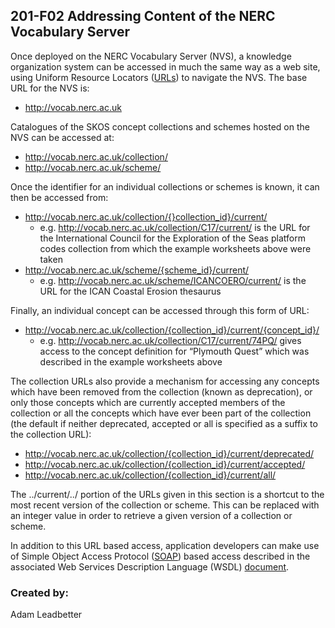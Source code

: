 ## 201-F02 Addressing Content of the NERC Vocabulary Server ##

Once deployed on the NERC Vocabulary Server (NVS), a knowledge organization system can be accessed in much the same way as a web site, using Uniform Resource Locators ([URLs][24]) to navigate the NVS. The base URL for the NVS is:

- http://vocab.nerc.ac.uk

Catalogues of the SKOS concept collections and schemes hosted on the NVS can be accessed at:

- http://vocab.nerc.ac.uk/collection/
- http://vocab.nerc.ac.uk/scheme/

Once the identifier for an individual collections or schemes is known, it can then be accessed from:

- http://vocab.nerc.ac.uk/collection/{}collection_id}/current/
	- e.g. http://vocab.nerc.ac.uk/collection/C17/current/ is the URL for the International Council for the Exploration of the Seas platform codes collection from which the example worksheets above were taken
- http://vocab.nerc.ac.uk/scheme/{scheme_id}/current/
	- e.g. http://vocab.nerc.ac.uk/scheme/ICANCOERO/current/ is the URL for the ICAN Coastal Erosion thesaurus

Finally, an individual concept can be accessed through this form of URL:

- http://vocab.nerc.ac.uk/collection/{collection_id}/current/{concept_id}/
	- e.g. http://vocab.nerc.ac.uk/collection/C17/current/74PQ/ gives access to the concept definition for “Plymouth Quest” which was described in the example worksheets above

The collection URLs also provide a mechanism for accessing any concepts which have been removed from the collection (known as deprecation), or only those concepts which are currently accepted members of the collection or all the concepts which have ever been part of the collection (the default if neither deprecated, accepted or all is specified as a suffix to the collection URL):

- http://vocab.nerc.ac.uk/collection/{collection_id}/current/deprecated/
- http://vocab.nerc.ac.uk/collection/{collection_id}/current/accepted/
- http://vocab.nerc.ac.uk/collection/{collection_id}/current/all/

The ../current/../ portion of the URLs given in this section is a shortcut to the most recent version of the collection or scheme. This can be replaced with an integer value in order to retrieve a given version of a collection or scheme.

In addition to this URL based access, application developers can make use of Simple Object Access Protocol ([SOAP][25]) based access described in the associated Web Services Description Language (WSDL) [document][26]. 

### Created by: ###
Adam Leadbetter

[24]: http://en.wikipedia.org/wiki/Url 
[25]: http://en.wikipedia.org/wiki/SOAP 
[26]: http://vocab.nerc.ac.uk/vocab2.wsdl 